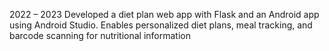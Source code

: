 2022 – 2023
Developed a diet plan web app with Flask and an Android
app using Android Studio. Enables personalized diet plans,
meal tracking, and barcode scanning for nutritional
information
